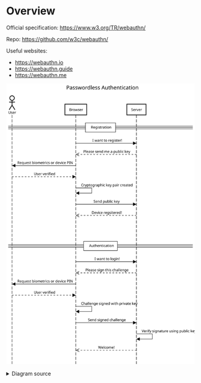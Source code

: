 Overview
========

Official specification: https://www.w3.org/TR/webauthn/

Repo: https://github.com/w3c/webauthn/

Useful websites:

- https://webauthn.io
- https://webauthn.guide
- https://webauthn.me


![Overview diagram](overview.svg)

<details>
  <summary>Diagram source</summary>

https://sequencediagram.org/

```
title Passwordless Authentication

actor User

==Registration==

Browser->Server: I want to register!
Browser<<--Server: Please send me a public key
Browser->User: Request biometrics or device PIN
User-->Browser: User verified
Browser->Browser: Cryptographic key pair created
Browser->Server: Send public key
Browser<<--Server: Device regsitered!

space
space

==Authentication==

Browser->Server: I want to login!
Browser<<--Server: Please sign this challenge
Browser->User: Request biometrics or device PIN
User-->Browser: User verified
Browser->Browser: Challenge signed with private key
Browser->Server: Send signed challenge
Server->Server: Verify signature using public key
Browser<<--Server: Welcome!
```

</details>
